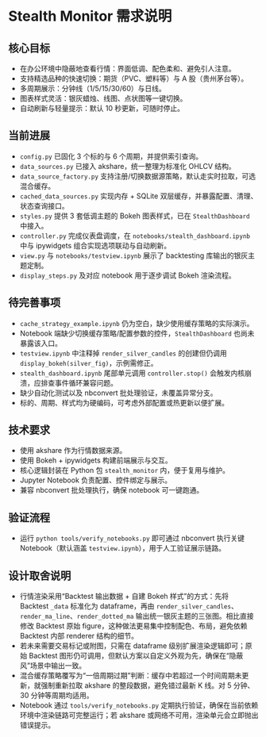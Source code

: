 # Stealth Monitor 需求说明

## 核心目标
- 在办公环境中隐蔽地查看行情：界面低调、配色柔和、避免引人注意。
- 支持精选品种的快速切换：期货（PVC、塑料等）与 A 股（贵州茅台等）。
- 多周期展示：分钟线（1/5/15/30/60）与日线。
- 图表样式灵活：银灰蜡烛、线图、点状图等一键切换。
- 自动刷新与轻量提示：默认 10 秒更新，可随时停止。

## 当前进展
- `config.py` 已固化 3 个标的与 6 个周期，并提供索引查询。
- `data_sources.py` 已接入 akshare，统一整理为标准化 OHLCV 结构。
- `data_source_factory.py` 支持注册/切换数据源策略，默认走实时拉取，可选混合缓存。
- `cached_data_sources.py` 实现内存 + SQLite 双层缓存，并暴露配置、清理、状态查询接口。
- `styles.py` 提供 3 套低调主题的 Bokeh 图表样式，已在 `StealthDashboard` 中接入。
- `controller.py` 完成仪表盘调度，在 `notebooks/stealth_dashboard.ipynb` 中与 ipywidgets 组合实现选项联动与自动刷新。
- `view.py` 与 `notebooks/testview.ipynb` 展示了 backtesting 库输出的银灰主题定制。
- `display_steps.py` 及对应 notebook 用于逐步调试 Bokeh 渲染流程。

## 待完善事项
- `cache_strategy_example.ipynb` 仍为空白，缺少使用缓存策略的实际演示。
- Notebook 端缺少切换缓存策略/配置参数的控件，`StealthDashboard` 也尚未暴露该入口。
- `testview.ipynb` 中注释掉 `render_silver_candles` 的创建但仍调用 `display_bokeh(silver_fig)`，示例需修正。
- `stealth_dashboard.ipynb` 尾部单元调用 `controller.stop()` 会触发内核崩溃，应排查事件循环兼容问题。
- 缺少自动化测试以及 nbconvert 批处理验证，未覆盖异常分支。
- 标的、周期、样式均为硬编码，可考虑外部配置或热更新以便扩展。

## 技术要求
- 使用 akshare 作为行情数据来源。
- 使用 Bokeh + ipywidgets 构建前端展示与交互。
- 核心逻辑封装在 Python 包 `stealth_monitor` 内，便于复用与维护。
- Jupyter Notebook 负责配置、控件绑定与展示。
- 兼容 nbconvert 批处理执行，确保 notebook 可一键跑通。

## 验证流程
- 运行 `python tools/verify_notebooks.py` 即可通过 nbconvert 执行关键 Notebook（默认涵盖 `testview.ipynb`），用于人工验证展示链路。

## 设计取舍说明
- 行情渲染采用“Backtest 输出数据 + 自建 Bokeh 样式”的方式：先将 Backtest `_data` 标准化为 dataframe，再由 `render_silver_candles`、`render_ma_line`、`render_dotted_ma` 输出统一银灰主题的三张图。相比直接修改 Backtest 原始 figure，这种做法更易集中控制配色、布局，避免依赖 Backtest 内部 renderer 结构的细节。
- 若未来需要交易标记或附图，只需在 dataframe 级别扩展渲染逻辑即可；原始 Backtest 图形仍可调用，但默认方案以自定义外观为先，确保在“隐蔽风”场景中输出一致。
- 混合缓存策略覆写为“一倍周期过期”判断：缓存中若超过一个时间周期未更新，就强制重新拉取 akshare 的整段数据，避免错过最新 K 线。对 5 分钟、30 分钟等周期均适用。
- Notebook 通过 `tools/verify_notebooks.py` 定期执行验证，确保在当前依赖环境中渲染链路可完整运行；若 akshare 或网络不可用，渲染单元会立即抛出错误提示。
